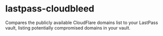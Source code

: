 # lastpass-cloudbleed
Compares the publicly available CloudFlare domains list to your LastPass vault, listing potentially compromised domains in your vault.
